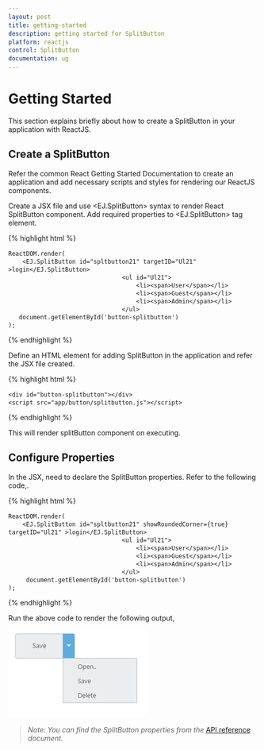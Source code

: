 ```yaml
---
layout: post
title: getting-started
description: getting started for SplitButton
platform: reactjs
control: SplitButton
documentation: ug
---
```


# Getting Started

This section explains briefly about how to create a SplitButton in your application with ReactJS.

## Create a SplitButton

Refer the common React Getting Started Documentation to create an application and add necessary scripts and styles for rendering our ReactJS components.

Create a JSX file and use &lt;EJ.SplitButton&gt; syntax to render React SplitButton component. Add required properties to &lt;EJ.SplitButton&gt; tag element. 

{% highlight html %}

    ReactDOM.render(   
        <EJ.SplitButton id="spltbutton21" targetID="Ul21" >login</EJ.SplitButton>
                                    <ul id="Ul21">
                                        <li><span>User</span></li>
                                        <li><span>Guest</span></li>
                                        <li><span>Admin</span></li>
                                    </ul>
       document.getElementById('button-splitbutton')  
    );

{% endhighlight %}

Define an HTML element for adding SplitButton in the application and refer the JSX file created.

{% highlight html %}

    <div id="button-splitbutton"></div>
	<script src="app/button/splitbutton.js"></script>

{% endhighlight %}

This will render splitButton component on executing.

## Configure Properties

In the JSX, need to declare the SplitButton properties. Refer to the following code,.

{% highlight html %}

    ReactDOM.render(   
        <EJ.SplitButton id="spltbutton21" showRoundedCorner={true} targetID="Ul21" >login</EJ.SplitButton>
                                    <ul id="Ul21">
                                        <li><span>User</span></li>
                                        <li><span>Guest</span></li>
                                        <li><span>Admin</span></li>
                                    </ul>
         document.getElementById('button-splitbutton')
    );

{% endhighlight %}


Run the above code to render the following output,

![](Getting-Started_images/Getting-Started_img1.png)


> _Note:_ _You can find the SplitButton properties from the_ [API reference](https://help.syncfusion.com/api/js/ejsplitbutton) _document._
